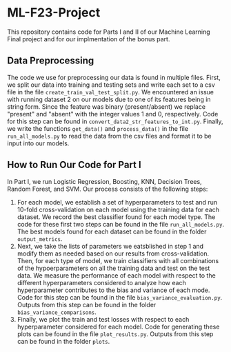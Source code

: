 # ML-F23-Project

This repository contains code for Parts I and II of our Machine Learning Final project and for our implmentation of the bonus part.

## Data Preprocessing
The code we use for preprocessing our data is found in multiple files. First, we split our data into training and testing sets and write each set to a csv file in the file `create_train_val_test_split.py`. We encountered an issue with running dataset 2 on our models due to one of its features being in string form. Since the feature was binary (present/absent) we replace "present" and "absent" with the integer values 1 and 0, respectively. Code for this step can be found in `convert_data2_str_features_to_int.py`. Finally, we write the functions `get_data()` and `process_data()` in the file `run_all_models.py` to read the data from the csv files and format it to be input into our models. 

## How to Run Our Code for Part I
In Part I, we run Logistic Regression, Boosting, KNN, Decision Trees, Random Forest, and SVM. Our process consists of the following steps:

1) For each model, we establish a set of hyperparameters to test and run 10-fold cross-validation on each model using the training data for each dataset. We record the best classifier found for each model type. The code for these first two steps can be found in the file `run_all_models.py`. The best models found for each dataset can be found in the folder `output_metrics`.
2)  Next, we take the lists of parameters we eatsblished in step 1 and modify them as needed based on our results from cross-validation. Then, for each type of model, we train classifiers with all combinations of the hypoerparameters on all the training data and test on the test data. We measure the performance of each model with respect to the different hyperparameters considered to analyze how each hyperparameter contributes to the bias and variance of each mode. Code for this step can be found in the file `bias_variance_evaluation.py`. Outputs from this step can be found in the folder `bias_variance_comparisons`.
3)  Finally, we plot the train and test losses with respect to each hyperparameter considered for each model. Code for generating these plots can be found in the file `plot_results.py`. Outputs from this step can be found in the folder `plots`.
